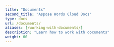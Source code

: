 ```yaml
---
title: "Documents"
second_title: "Aspose Words Cloud Docs"
type: docs
url: /documents/
aliases: [/working-with-documents/]
description: "Learn how to work with documents"
weight: 60
---
```


